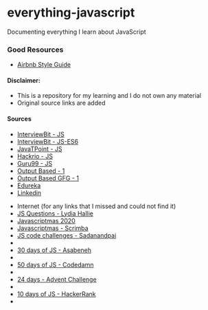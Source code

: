 # everything-javascript
Documenting everything I learn about JavaScript

### Good Resources

- [Airbnb Style Guide](https://github.com/airbnb/javascript)

#### Disclaimer: 
- This is a repository for my learning and I do not own any material
- Original source links are added 

#### Sources
* [InterviewBit - JS](https://www.interviewbit.com/javascript-interview-questions/)
* [InterviewBit - JS-ES6](https://www.interviewbit.com/es6-interview-questions/)
* [JavaTPoint - JS](https://www.javatpoint.com/javascript-interview-questions)
* [Hackrio - JS](https://hackr.io/blog/javascript-interview-questions)
* [Guru99 - JS](https://www.guru99.com/javascript-interview-questions-answers.html)
* [Output Based - 1](https://javascript.plainenglish.io/50-javascript-output-questions-818d45c3e381)
* [Output Based GFG - 1](https://www.geeksforgeeks.org/output-of-javascript-programs/)
* [Edureka](https://www.linkedin.com/feed/update/urn:li:activity:6879281724455489536/?updateEntityUrn=urn%3Ali%3Afs_feedUpdate%3A%28V2%2Curn%3Ali%3Aactivity%3A6879281724455489536%29)
* [Linkedin](https://www.linkedin.com/feed/update/urn:li:activity:6879281724455489536/?updateEntityUrn=urn%3Ali%3Afs_feedUpdate%3A%28V2%2Curn%3Ali%3Aactivity%3A6879281724455489536%29)

- Internet (for any links that I missed and could not find it)
- [JS Questions - Lydia Hallie](https://github.com/lydiahallie/javascript-questions/blob/master/README.md)
- [Javascriptmas 2020](https://github.com/daimessdn/javascriptmas-scrimba-challenge)
- [Javascriptmas - Scrimba](https://scrimba.com/learn/javascriptmas)
- [JS code challenges - Sadanandpai](https://github.com/sadanandpai/javascript-code-challenges)
- [](https://github.com/Rahni1/javascript-challenges)
- [30 days of JS - Asabeneh](https://github.com/Asabeneh/30-Days-Of-JavaScript)
- [](https://github.com/Adedeji-Taiwo/30-Days-of-JavaScript-Challenge-Project-Exercises)
- [50 days of JS - Codedamn](https://codedamn.com/learn/50-days-of-js)
- [](https://github.com/Ebazhanov/linkedin-skill-assessments-quizzes/blob/main/javascript/javascript-quiz.md)
- [24 days - Advent Challenge](https://adventjs.dev/)
- [](https://javascript30.com/)
- [10 days of JS - HackerRank](https://www.hackerrank.com/domains/tutorials/10-days-of-javascript)
- [](https://github.com/DhanteyUD/YLD-Code-Challenge)


